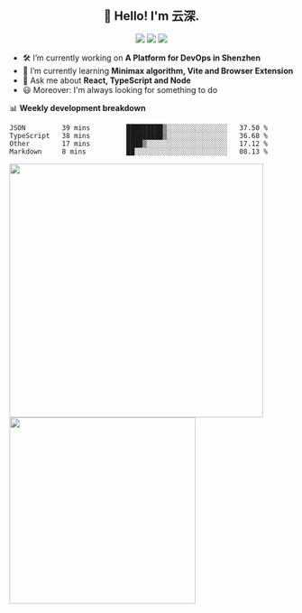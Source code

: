 <h2 align="center">👋 Hello! I'm 云深.</h2>

<div align="center"><a href="https://github.com/yunslove/yunslove"><img src="https://komarev.com/ghpvc/?username=yunslove&color=08979c" /></a> <a href="https://stackoverflow.com/users/8335317"><img src="https://img.shields.io/badge/Stack_Overflow-FE7A16?logo=stack-overflow&logoColor=white" /></a> <a href="https://juejin.cn/user/2752832849055864"><img src="https://img.shields.io/badge/@-%E6%8E%98%E9%87%91-3e80f7.svg" /></a></div>

- 🛠 I’m currently working on **A Platform for DevOps in Shenzhen**
- 🚀 I’m currently learning **Minimax algorithm, Vite and Browser Extension**
- 💬 Ask me about **React, TypeScript and Node**
- 😃 Moreover: I'm always looking for something to do

📊 **Weekly development breakdown**

<!--START_SECTION:waka-->
```text
JSON         39 mins         █████████▒░░░░░░░░░░░░░░░   37.50 % 
TypeScript   38 mins         █████████▒░░░░░░░░░░░░░░░   36.68 % 
Other        17 mins         ████▒░░░░░░░░░░░░░░░░░░░░   17.12 % 
Markdown     8 mins          ██░░░░░░░░░░░░░░░░░░░░░░░   08.13 % 
```
<!--END_SECTION:waka-->

<p>
<img align="left" width="450" src="https://github-readme-stats.vercel.app/api?username=yunslove&custom_title=Yuns's Github Stats&theme=graywhite&hide_border=true&disable_animations=true"/> <img align="left" width="330" src="https://github-readme-stats.vercel.app/api/top-langs/?username=yunslove&layout=compact&theme=graywhite&hide_border=true"/>
</p>
